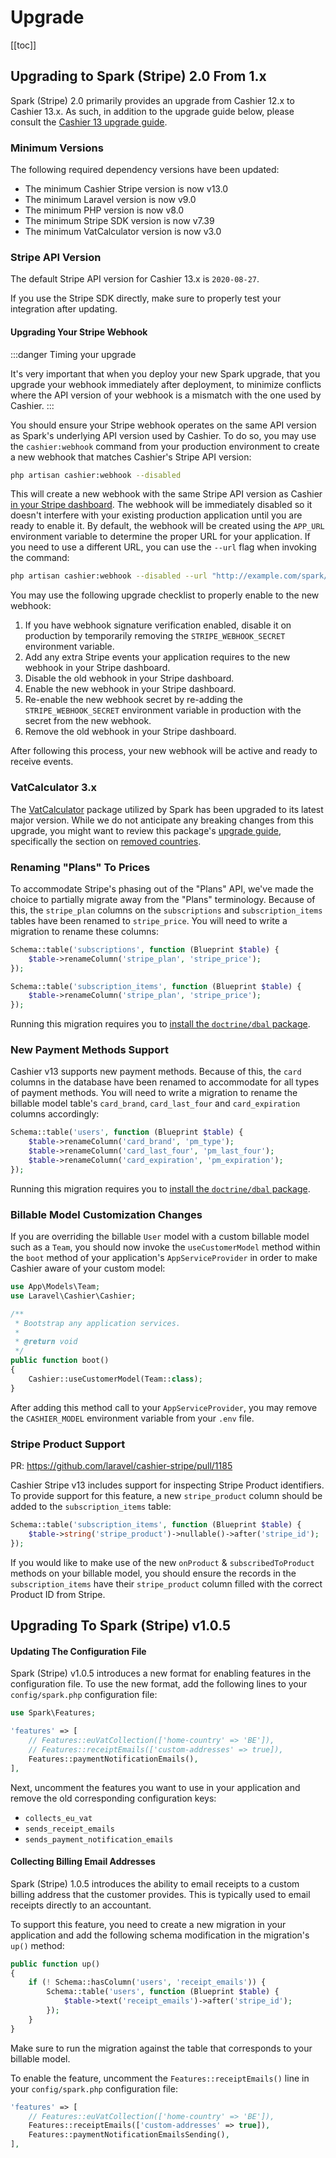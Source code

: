 # Upgrade

[[toc]]

## Upgrading to Spark (Stripe) 2.0 From 1.x

Spark (Stripe) 2.0 primarily provides an upgrade from Cashier 12.x to Cashier 13.x. As such, in addition to the upgrade guide below, please consult the [Cashier 13 upgrade guide](https://github.com/laravel/cashier-stripe/blob/13.x/UPGRADE.md).

### Minimum Versions

The following required dependency versions have been updated:

- The minimum Cashier Stripe version is now v13.0
- The minimum Laravel version is now v9.0
- The minimum PHP version is now v8.0
- The minimum Stripe SDK version is now v7.39
- The minimum VatCalculator version is now v3.0

### Stripe API Version

The default Stripe API version for Cashier 13.x is `2020-08-27`.

If you use the Stripe SDK directly, make sure to properly test your integration after updating.

#### Upgrading Your Stripe Webhook

:::danger Timing your upgrade

It's very important that when you deploy your new Spark upgrade, that you upgrade your webhook immediately after deployment, to minimize conflicts where the API version of your webhook is a mismatch with the one used by Cashier.
:::

You should ensure your Stripe webhook operates on the same API version as Spark's underlying API version used by Cashier. To do so, you may use the `cashier:webhook` command from your production environment to create a new webhook that matches Cashier's Stripe API version:

```bash
php artisan cashier:webhook --disabled
```

This will create a new webhook with the same Stripe API version as Cashier [in your Stripe dashboard](https://dashboard.stripe.com/webhooks). The webhook will be immediately disabled so it doesn't interfere with your existing production application until you are ready to enable it. By default, the webhook will be created using the `APP_URL` environment variable to determine the proper URL for your application. If you need to use a different URL, you can use the `--url` flag when invoking the command:

```bash
php artisan cashier:webhook --disabled --url "http://example.com/spark/webhook"
```

You may use the following upgrade checklist to properly enable to the new webhook:

1. If you have webhook signature verification enabled, disable it on production by temporarily removing the `STRIPE_WEBHOOK_SECRET` environment variable.
2. Add any extra Stripe events your application requires to the new webhook in your Stripe dashboard.
3. Disable the old webhook in your Stripe dashboard.
4. Enable the new webhook in your Stripe dashboard.
5. Re-enable the new webhook secret by re-adding the `STRIPE_WEBHOOK_SECRET` environment variable in production with the secret from the new webhook.
6. Remove the old webhook in your Stripe dashboard.

After following this process, your new webhook will be active and ready to receive events.

### VatCalculator 3.x

The [VatCalculator](https://github.com/driesvints/vat-calculator) package utilized by Spark has been upgraded to its latest major version. While we do not anticipate any breaking changes from this upgrade, you might want to review this package's [upgrade guide](https://github.com/driesvints/vat-calculator/blob/3.x/UPGRADE.md), specifically the section on [removed countries](https://github.com/driesvints/vat-calculator/blob/3.x/UPGRADE.md#removed-countries).

### Renaming "Plans" To Prices

To accommodate Stripe's phasing out of the "Plans" API, we've made the choice to partially migrate away from the "Plans" terminology. Because of this, the `stripe_plan` columns on the `subscriptions` and `subscription_items` tables have been renamed to `stripe_price`.  You will need to write a migration to rename these columns:

```php
Schema::table('subscriptions', function (Blueprint $table) {
    $table->renameColumn('stripe_plan', 'stripe_price');
});

Schema::table('subscription_items', function (Blueprint $table) {
    $table->renameColumn('stripe_plan', 'stripe_price');
});
```

Running this migration requires you to [install the `doctrine/dbal` package](https://laravel.com/docs/migrations#renaming-columns).

### New Payment Methods Support

Cashier v13 supports new payment methods. Because of this, the `card` columns in the database have been renamed to accommodate for all types of payment methods. You will need to write a migration to rename the billable model table's `card_brand`, `card_last_four` and `card_expiration` columns accordingly:

```php
Schema::table('users', function (Blueprint $table) {
    $table->renameColumn('card_brand', 'pm_type');
    $table->renameColumn('card_last_four', 'pm_last_four');
    $table->renameColumn('card_expiration', 'pm_expiration');
});
```

Running this migration requires you to [install the `doctrine/dbal` package](https://laravel.com/docs/migrations#renaming-columns).

### Billable Model Customization Changes

If you are overriding the billable `User` model with a custom billable model such as a `Team`, you should now invoke the `useCustomerModel` method within the `boot` method of your application's `AppServiceProvider` in order to make Cashier aware of your custom model:

```php
use App\Models\Team;
use Laravel\Cashier\Cashier;

/**
 * Bootstrap any application services.
 *
 * @return void
 */
public function boot()
{
    Cashier::useCustomerModel(Team::class);
}
```

After adding this method call to your `AppServiceProvider`, you may remove the `CASHIER_MODEL` environment variable from your `.env` file.

### Stripe Product Support

PR: https://github.com/laravel/cashier-stripe/pull/1185

Cashier Stripe v13 includes support for inspecting Stripe Product identifiers. To provide support for this feature, a new `stripe_product` column should be added to the `subscription_items` table:

```php
Schema::table('subscription_items', function (Blueprint $table) {
    $table->string('stripe_product')->nullable()->after('stripe_id');
});
```

If you would like to make use of the new `onProduct` & `subscribedToProduct` methods on your billable model, you should ensure the records in the `subscription_items` have their `stripe_product` column filled with the correct Product ID from Stripe.

## Upgrading To Spark (Stripe) v1.0.5

#### Updating The Configuration File

Spark (Stripe) v1.0.5 introduces a new format for enabling features in the configuration file. To use the new format, add the following lines to your `config/spark.php` configuration file:

```php
use Spark\Features;

'features' => [
    // Features::euVatCollection(['home-country' => 'BE']),
    // Features::receiptEmails(['custom-addresses' => true]),
    Features::paymentNotificationEmails(),
],
```

Next, uncomment the features you want to use in your application and remove the old corresponding configuration keys:

- `collects_eu_vat`
- `sends_receipt_emails`
- `sends_payment_notification_emails`

#### Collecting Billing Email Addresses

Spark (Stripe) 1.0.5 introduces the ability to email receipts to a custom billing address that the customer provides. This is typically used to email receipts directly to an accountant.

To support this feature, you need to create a new migration in your application and add the following schema modification in the migration's `up()` method:

```php
public function up()
{
    if (! Schema::hasColumn('users', 'receipt_emails')) {
        Schema::table('users', function (Blueprint $table) {
            $table->text('receipt_emails')->after('stripe_id');
        });
    }
}
```

Make sure to run the migration against the table that corresponds to your billable model.

To enable the feature, uncomment the `Features::receiptEmails()` line in your `config/spark.php` configuration file:

```php
'features' => [
    // Features::euVatCollection(['home-country' => 'BE']),
    Features::receiptEmails(['custom-addresses' => true]),
    Features::paymentNotificationEmailsSending(),
],
```
